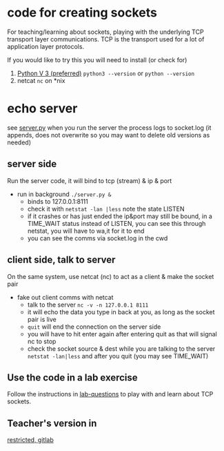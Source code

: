 # code for creating sockets
For teaching/learning about sockets, playing with the underlying TCP transport layer communications.  TCP is the transport used for a lot of application layer protocols. 


If you would like to try this you will need to install (or check for)
1.  [Python V 3 (preferred)](https://www.python.org/downloads/)   `python3 --version`  or `python --version`
1.  netcat `nc`  on *nix

#  echo server
see [server.py](server.py) when you run the server the process logs to socket.log (it appends, does not overwrite so you may want to delete old versions as needed)
## server side
Run the server code, it will bind to tcp (stream) & ip & port
* run in background `./server.py &`
   * binds to 127.0.0.1:8111
   * check it with `netstat -lan |less`  note the state LISTEN
   * if it crashes or has just ended the ip&port may still be bound, in a TIME_WAIT status instead of LISTEN,
     you can see this through netstat, you will have to wa,it for it to end
   * you can see the comms via socket.log in the cwd
## client side, talk to server
On the same system, use netcat (nc) to act as a client & make the socket pair
* fake out client comms with netcat 
   * talk to the server `nc -v -n 127.0.0.1 8111`
   * it will echo the data you type in back at you, as long as the socket pair is live
   * `quit` will end the connection  on the server side
   * you will have to hit enter again after entering quit as that will signal nc to stop
   * check the socket source & dest while you are talking to the server `netstat -lan|less` and after you quit (you may see TIME_WAIT)
## Use the code in a lab exercise 
Follow the instructions in [lab-questions](lab-questions.md) to play with and learn about TCP sockets.
## Teacher's version in
[restricted, gitlab](https://gitlab.com/dawsoncollege/infra-linux2-440/-/tree/master/sockets)
